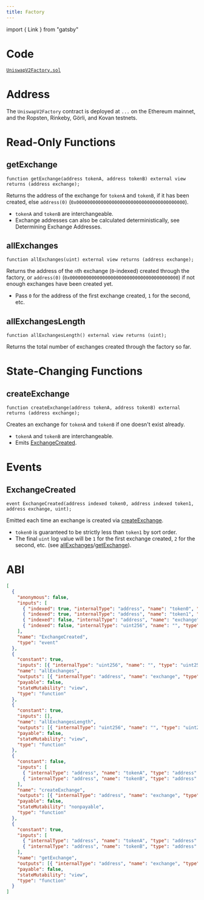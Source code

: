 ```yaml
---
title: Factory
---
```


import { Link } from "gatsby"

# Code

[`UniswapV2Factory.sol`](https://github.com/Uniswap/uniswap-v2-core/blob/master/contracts/UniswapV2Factory.sol)

# Address

The `UniswapV2Factory` contract is deployed at `...` on the Ethereum mainnet, and the Ropsten, Rinkeby, Görli, and Kovan testnets.

# Read-Only Functions

## getExchange

```solidity
function getExchange(address tokenA, address tokenB) external view returns (address exchange);
```

Returns the address of the exchange for `tokenA` and `tokenB`, if it has been created, else `address(0)` (`0x0000000000000000000000000000000000000000`).

- `tokenA` and `tokenB` are interchangeable.
- Exchange addresses can also be calculated deterministically, see <Link to='/docs/v2/technical-considerations/determining-exchange-addresses'>Determining Exchange Addresses</Link>.

## allExchanges

```solidity
function allExchanges(uint) external view returns (address exchange);
```

Returns the address of the `n`th exchange (`0`-indexed) created through the factory, or `address(0)` (`0x0000000000000000000000000000000000000000`) if not enough exchanges have been created yet.

- Pass `0` for the address of the first exchange created, `1` for the second, etc.

## allExchangesLength

```solidity
function allExchangesLength() external view returns (uint);
```

Returns the total number of exchanges created through the factory so far.

# State-Changing Functions

## createExchange

```solidity
function createExchange(address tokenA, address tokenB) external returns (address exchange);
```

Creates an exchange for `tokenA` and `tokenB` if one doesn't exist already.

- `tokenA` and `tokenB` are interchangeable.
- Emits [ExchangeCreated](#exchangecreated).

# Events

## ExchangeCreated

```solidity
event ExchangeCreated(address indexed token0, address indexed token1, address exchange, uint);
```

Emitted each time an exchange is created via [createExchange](#createexchange).

- `token0` is guaranteed to be strictly less than `token1` by sort order.
- The final `uint` log value will be `1` for the first exchange created, `2` for the second, etc. (see [allExchanges](#allexchanges)/[getExchange](#getexchange)).

# ABI

```json
[
  {
    "anonymous": false,
    "inputs": [
      { "indexed": true, "internalType": "address", "name": "token0", "type": "address" },
      { "indexed": true, "internalType": "address", "name": "token1", "type": "address" },
      { "indexed": false, "internalType": "address", "name": "exchange", "type": "address" },
      { "indexed": false, "internalType": "uint256", "name": "", "type": "uint256" }
    ],
    "name": "ExchangeCreated",
    "type": "event"
  },
  {
    "constant": true,
    "inputs": [{ "internalType": "uint256", "name": "", "type": "uint256" }],
    "name": "allExchanges",
    "outputs": [{ "internalType": "address", "name": "exchange", "type": "address" }],
    "payable": false,
    "stateMutability": "view",
    "type": "function"
  },
  {
    "constant": true,
    "inputs": [],
    "name": "allExchangesLength",
    "outputs": [{ "internalType": "uint256", "name": "", "type": "uint256" }],
    "payable": false,
    "stateMutability": "view",
    "type": "function"
  },
  {
    "constant": false,
    "inputs": [
      { "internalType": "address", "name": "tokenA", "type": "address" },
      { "internalType": "address", "name": "tokenB", "type": "address" }
    ],
    "name": "createExchange",
    "outputs": [{ "internalType": "address", "name": "exchange", "type": "address" }],
    "payable": false,
    "stateMutability": "nonpayable",
    "type": "function"
  },
  {
    "constant": true,
    "inputs": [
      { "internalType": "address", "name": "tokenA", "type": "address" },
      { "internalType": "address", "name": "tokenB", "type": "address" }
    ],
    "name": "getExchange",
    "outputs": [{ "internalType": "address", "name": "exchange", "type": "address" }],
    "payable": false,
    "stateMutability": "view",
    "type": "function"
  }
]
```
